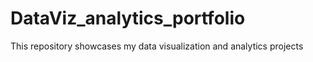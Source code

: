 # DataViz_analytics_portfolio
This repository showcases my data visualization and analytics projects
